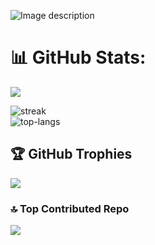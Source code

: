 ![Image description](https://i.postimg.cc/59ZkvSDZ/github3.png)


# 📊 GitHub Stats:
![](https://github-readme-stats.vercel.app/api?username=EvickaStudio&theme=gotham&show_icons=true&count_private=true&hide_title=true&hide_border=true)<br/>

![streak](https://github-readme-streak-stats.herokuapp.com/?user=EvickaStudio&theme=gotham&hide_border=true&date_format=M%20j%5B%2C%20Y%5D)<br/>
![top-langs](https://github-readme-stats.vercel.app/api/top-langs/?username=EvickaStudio&theme=gotham&hide_border=true&include_all_commits=true&count_private=false&layout=compact)

## 🏆 GitHub Trophies
![](https://github-profile-trophy.vercel.app/?username=EvickaStudio&theme=gotham&no-frame=true&column=3&row=2)

### 🔝 Top Contributed Repo
![](https://github-contributor-stats.vercel.app/api?username=EvickaStudio&limit=5&theme=gotham&combine_all_yearly_contributions=true)
